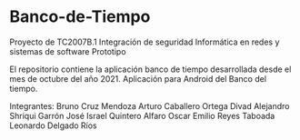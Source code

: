 # Banco-de-Tiempo
Proyecto de TC2007B.1 Integración de seguridad Informática en redes y sistemas de software
Prototipo

El repositorio contiene la aplicación banco de tiempo desarrollada desde el mes de octubre del año 2021.
Aplicación para Android del Banco del tiempo.

Integrantes:
Bruno Cruz Mendoza
Arturo Caballero Ortega
Divad Alejandro Shriqui Garrón
José Israel Quintero Alfaro
Oscar Emilio Reyes Taboada
Leonardo Delgado Ríos
